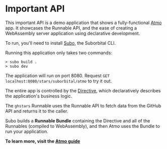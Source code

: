 # Important API

This important API is a demo application that shows a fully-functional [Atmo](https://github.com/suborbital/atmo) app. It showcases the Runnable API, and the ease of creating a WebAssembly server application using declarative development.

To run, you'll need to install [Subo](https://github.com/suborbital/subo), the Suborbital CLI.

Running this application only takes two commands:

```
> subo build .
> subo dev
```

The application will run on port 8080. Request `GET localhost:8080/stars/suborbital/atmo` to try it out.

The entire app is controlled by the [Directive](./Directive.yaml), which declaratively describes the application's business logic.

The `ghstars` Runnable uses the Runnable API to fetch data from the GitHub API and returns it to the caller.

Subo builds a **Runnable Bundle** containing the Directive and all of the Runnables (compiled to WebAssembly), and then Atmo uses the Bundle to run your application.

**To learn more, visit the [Atmo guide](https://atmo.suborbital.dev)**